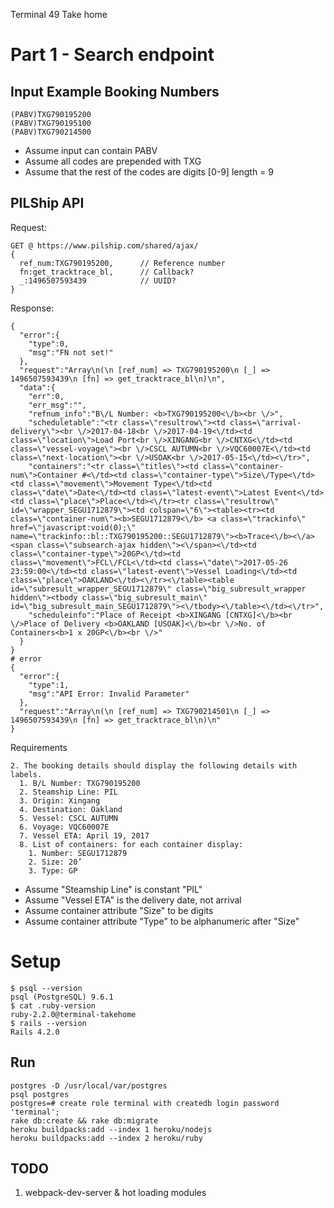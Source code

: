 Terminal 49 Take home

# Part 1 - Search endpoint

## Input Example Booking Numbers
````
(PABV)TXG790195200
(PABV)TXG790195100
(PABV)TXG790214500
````
- Assume input can contain PABV
- Assume all codes are prepended with TXG
- Assume that the rest of the codes are digits [0-9] length = 9

## PILShip API
Request:
````
GET @ https://www.pilship.com/shared/ajax/
{
  ref_num:TXG790195200,      // Reference number
  fn:get_tracktrace_bl,      // Callback?
  _:1496507593439            // UUID?
}
````
Response:
````
{
  "error":{
    "type":0,
    "msg":"FN not set!"
  },
  "request":"Array\n(\n [ref_num] => TXG790195200\n [_] => 1496507593439\n [fn] => get_tracktrace_bl\n)\n",
  "data":{
    "err":0,
    "err_msg":"",
    "refnum_info":"B\/L Number: <b>TXG790195200<\/b><br \/>",
    "scheduletable":"<tr class=\"resultrow\"><td class=\"arrival-delivery\"><br \/>2017-04-18<br \/>2017-04-19<\/td><td class=\"location\">Load Port<br \/>XINGANG<br \/>CNTXG<\/td><td class=\"vessel-voyage\"><br \/>CSCL AUTUMN<br \/>VQC60007E<\/td><td class=\"next-location\"><br \/>USOAK<br \/>2017-05-15<\/td><\/tr>",
    "containers":"<tr class=\"titles\"><td class=\"container-num\">Container #<\/td><td class=\"container-type\">Size\/Type<\/td><td class=\"movement\">Movement Type<\/td><td class=\"date\">Date<\/td><td class=\"latest-event\">Latest Event<\/td><td class=\"place\">Place<\/td><\/tr><tr class=\"resultrow\" id=\"wrapper_SEGU1712879\"><td colspan=\"6\"><table><tr><td class=\"container-num\"><b>SEGU1712879<\/b> <a class=\"trackinfo\" href=\"javascript:void(0);\" name=\"trackinfo::bl::TXG790195200::SEGU1712879\"><b>Trace<\/b><\/a> <span class=\"subsearch-ajax hidden\"><\/span><\/td><td class=\"container-type\">20GP<\/td><td class=\"movement\">FCL\/FCL<\/td><td class=\"date\">2017-05-26 23:59:00<\/td><td class=\"latest-event\">Vessel Loading<\/td><td class=\"place\">OAKLAND<\/td><\/tr><\/table><table id=\"subresult_wrapper_SEGU1712879\" class=\"big_subresult_wrapper hidden\"><tbody class=\"big_subresult_main\" id=\"big_subresult_main_SEGU1712879\"><\/tbody><\/table><\/td><\/tr>",
    "scheduleinfo":"Place of Receipt <b>XINGANG [CNTXG]<\/b><br \/>Place of Delivery <b>OAKLAND [USOAK]<\/b><br \/>No. of Containers<b>1 x 20GP<\/b><br \/>"
  }
}
# error
{
  "error":{
    "type":1,
    "msg":"API Error: Invalid Parameter"
  },
  "request":"Array\n(\n [ref_num] => TXG790214501\n [_] => 1496507593439\n [fn] => get_tracktrace_bl\n)\n"
}
````
Requirements
````
2. The booking details should display the following details with labels.
  1. B/L Number: TXG790195200
  2. Steamship Line: PIL
  3. Origin: Xingang
  4. Destination: Oakland
  5. Vessel: CSCL AUTUMN
  6. Voyage: VQC60007E
  7. Vessel ETA: April 19, 2017
  8. List of containers: for each container display:
    1. Number: SEGU1712879
    2. Size: 20’
    3. Type: GP
````
- Assume "Steamship Line" is constant "PIL"
- Assume "Vessel ETA" is the delivery date, not arrival
- Assume container attribute "Size" to be digits
- Assume container attribute "Type" to be alphanumeric after "Size"



# Setup
````
$ psql --version
psql (PostgreSQL) 9.6.1
$ cat .ruby-version
ruby-2.2.0@terminal-takehome
$ rails --version
Rails 4.2.0
````

## Run
````
postgres -D /usr/local/var/postgres
psql postgres
postgres=# create role terminal with createdb login password 'terminal';
rake db:create && rake db:migrate
heroku buildpacks:add --index 1 heroku/nodejs
heroku buildpacks:add --index 2 heroku/ruby
````

## TODO
1) webpack-dev-server & hot loading modules